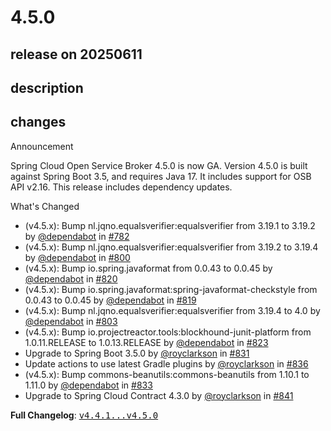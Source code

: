 # 4.5.0

## release on 20250611

## description

## changes

Announcement

Spring Cloud Open Service Broker 4.5.0 is now GA. Version 4.5.0 is built against Spring Boot 3.5, and requires Java 17. It includes support for OSB API v2.16. This release includes dependency updates.

What's Changed

* (v4.5.x): Bump nl.jqno.equalsverifier:equalsverifier from 3.19.1 to 3.19.2 by <a class="user-mention notranslate" data-hovercard-type="organization" data-hovercard-url="/orgs/dependabot/hovercard" data-octo-click="hovercard-link-click" data-octo-dimensions="link_type:self" href="https://github.com/dependabot">@dependabot</a> in <a class="issue-link js-issue-link" data-error-text="Failed to load title" data-id="2923849363" data-permission-text="Title is private" data-url="https://github.com/spring-cloud/spring-cloud-open-service-broker/issues/782" data-hovercard-type="pull_request" data-hovercard-url="/spring-cloud/spring-cloud-open-service-broker/pull/782/hovercard" href="https://github.com/spring-cloud/spring-cloud-open-service-broker/pull/782">#782</a>
* (v4.5.x): Bump nl.jqno.equalsverifier:equalsverifier from 3.19.2 to 3.19.4 by <a class="user-mention notranslate" data-hovercard-type="organization" data-hovercard-url="/orgs/dependabot/hovercard" data-octo-click="hovercard-link-click" data-octo-dimensions="link_type:self" href="https://github.com/dependabot">@dependabot</a> in <a class="issue-link js-issue-link" data-error-text="Failed to load title" data-id="3033236980" data-permission-text="Title is private" data-url="https://github.com/spring-cloud/spring-cloud-open-service-broker/issues/800" data-hovercard-type="pull_request" data-hovercard-url="/spring-cloud/spring-cloud-open-service-broker/pull/800/hovercard" href="https://github.com/spring-cloud/spring-cloud-open-service-broker/pull/800">#800</a>
* (v4.5.x): Bump io.spring.javaformat from 0.0.43 to 0.0.45 by <a class="user-mention notranslate" data-hovercard-type="organization" data-hovercard-url="/orgs/dependabot/hovercard" data-octo-click="hovercard-link-click" data-octo-dimensions="link_type:self" href="https://github.com/dependabot">@dependabot</a> in <a class="issue-link js-issue-link" data-error-text="Failed to load title" data-id="3075765828" data-permission-text="Title is private" data-url="https://github.com/spring-cloud/spring-cloud-open-service-broker/issues/820" data-hovercard-type="pull_request" data-hovercard-url="/spring-cloud/spring-cloud-open-service-broker/pull/820/hovercard" href="https://github.com/spring-cloud/spring-cloud-open-service-broker/pull/820">#820</a>
* (v4.5.x): Bump io.spring.javaformat:spring-javaformat-checkstyle from 0.0.43 to 0.0.45 by <a class="user-mention notranslate" data-hovercard-type="organization" data-hovercard-url="/orgs/dependabot/hovercard" data-octo-click="hovercard-link-click" data-octo-dimensions="link_type:self" href="https://github.com/dependabot">@dependabot</a> in <a class="issue-link js-issue-link" data-error-text="Failed to load title" data-id="3075765713" data-permission-text="Title is private" data-url="https://github.com/spring-cloud/spring-cloud-open-service-broker/issues/819" data-hovercard-type="pull_request" data-hovercard-url="/spring-cloud/spring-cloud-open-service-broker/pull/819/hovercard" href="https://github.com/spring-cloud/spring-cloud-open-service-broker/pull/819">#819</a>
* (v4.5.x): Bump nl.jqno.equalsverifier:equalsverifier from 3.19.4 to 4.0 by <a class="user-mention notranslate" data-hovercard-type="organization" data-hovercard-url="/orgs/dependabot/hovercard" data-octo-click="hovercard-link-click" data-octo-dimensions="link_type:self" href="https://github.com/dependabot">@dependabot</a> in <a class="issue-link js-issue-link" data-error-text="Failed to load title" data-id="3041606865" data-permission-text="Title is private" data-url="https://github.com/spring-cloud/spring-cloud-open-service-broker/issues/803" data-hovercard-type="pull_request" data-hovercard-url="/spring-cloud/spring-cloud-open-service-broker/pull/803/hovercard" href="https://github.com/spring-cloud/spring-cloud-open-service-broker/pull/803">#803</a>
* (v4.5.x): Bump io.projectreactor.tools:blockhound-junit-platform from 1.0.11.RELEASE to 1.0.13.RELEASE by <a class="user-mention notranslate" data-hovercard-type="organization" data-hovercard-url="/orgs/dependabot/hovercard" data-octo-click="hovercard-link-click" data-octo-dimensions="link_type:self" href="https://github.com/dependabot">@dependabot</a> in <a class="issue-link js-issue-link" data-error-text="Failed to load title" data-id="3082148816" data-permission-text="Title is private" data-url="https://github.com/spring-cloud/spring-cloud-open-service-broker/issues/823" data-hovercard-type="pull_request" data-hovercard-url="/spring-cloud/spring-cloud-open-service-broker/pull/823/hovercard" href="https://github.com/spring-cloud/spring-cloud-open-service-broker/pull/823">#823</a>
* Upgrade to Spring Boot 3.5.0 by <a class="user-mention notranslate" data-hovercard-type="user" data-hovercard-url="/users/royclarkson/hovercard" data-octo-click="hovercard-link-click" data-octo-dimensions="link_type:self" href="https://github.com/royclarkson">@royclarkson</a> in <a class="issue-link js-issue-link" data-error-text="Failed to load title" data-id="3086907544" data-permission-text="Title is private" data-url="https://github.com/spring-cloud/spring-cloud-open-service-broker/issues/831" data-hovercard-type="pull_request" data-hovercard-url="/spring-cloud/spring-cloud-open-service-broker/pull/831/hovercard" href="https://github.com/spring-cloud/spring-cloud-open-service-broker/pull/831">#831</a>
* Update actions to use latest Gradle plugins by <a class="user-mention notranslate" data-hovercard-type="user" data-hovercard-url="/users/royclarkson/hovercard" data-octo-click="hovercard-link-click" data-octo-dimensions="link_type:self" href="https://github.com/royclarkson">@royclarkson</a> in <a class="issue-link js-issue-link" data-error-text="Failed to load title" data-id="3098058165" data-permission-text="Title is private" data-url="https://github.com/spring-cloud/spring-cloud-open-service-broker/issues/836" data-hovercard-type="pull_request" data-hovercard-url="/spring-cloud/spring-cloud-open-service-broker/pull/836/hovercard" href="https://github.com/spring-cloud/spring-cloud-open-service-broker/pull/836">#836</a>
* (v4.5.x): Bump commons-beanutils:commons-beanutils from 1.10.1 to 1.11.0 by <a class="user-mention notranslate" data-hovercard-type="organization" data-hovercard-url="/orgs/dependabot/hovercard" data-octo-click="hovercard-link-click" data-octo-dimensions="link_type:self" href="https://github.com/dependabot">@dependabot</a> in <a class="issue-link js-issue-link" data-error-text="Failed to load title" data-id="3096074901" data-permission-text="Title is private" data-url="https://github.com/spring-cloud/spring-cloud-open-service-broker/issues/833" data-hovercard-type="pull_request" data-hovercard-url="/spring-cloud/spring-cloud-open-service-broker/pull/833/hovercard" href="https://github.com/spring-cloud/spring-cloud-open-service-broker/pull/833">#833</a>
* Upgrade to Spring Cloud Contract 4.3.0 by <a class="user-mention notranslate" data-hovercard-type="user" data-hovercard-url="/users/royclarkson/hovercard" data-octo-click="hovercard-link-click" data-octo-dimensions="link_type:self" href="https://github.com/royclarkson">@royclarkson</a> in <a class="issue-link js-issue-link" data-error-text="Failed to load title" data-id="3101482379" data-permission-text="Title is private" data-url="https://github.com/spring-cloud/spring-cloud-open-service-broker/issues/841" data-hovercard-type="pull_request" data-hovercard-url="/spring-cloud/spring-cloud-open-service-broker/pull/841/hovercard" href="https://github.com/spring-cloud/spring-cloud-open-service-broker/pull/841">#841</a>

<strong>Full Changelog</strong>: <a class="commit-link" href="https://github.com/spring-cloud/spring-cloud-open-service-broker/compare/v4.4.1...v4.5.0"><tt>v4.4.1...v4.5.0</tt></a>

